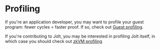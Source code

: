 # Profiling

If you're an application developer, you may want to profile your guest program: fewer cycles = faster proof. If so, check out [Guest profiling](./guest_profiling.md).

If you're contributing to Jolt, you may be interested in profiling Jolt itself, in which case you should check out [zkVM profiling](./zkvm_profiling.md)
